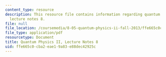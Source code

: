 ```yaml
---
content_type: resource
description: This resource file contains information regarding quantum physics II,
  lecture notes 8.
file: null
file_location: /coursemedia/8-05-quantum-physics-ii-fall-2013/ffe665c0cba2eae19a83e88dec42925c_MIT8_05F13_Chap_08.pdf
file_type: application/pdf
resourcetype: Document
title: Quantum Physics II, Lecture Notes 8
uid: ffe665c0-cba2-eae1-9a83-e88dec42925c
---
```

